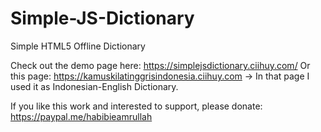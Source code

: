 # Simple-JS-Dictionary
Simple HTML5 Offline Dictionary

Check out the demo page here: https://simplejsdictionary.ciihuy.com/
Or this page: https://kamuskilatinggrisindonesia.ciihuy.com -> In that page I used it as Indonesian-English Dictionary.

If you like this work and interested to support, please donate: https://paypal.me/habibieamrullah
